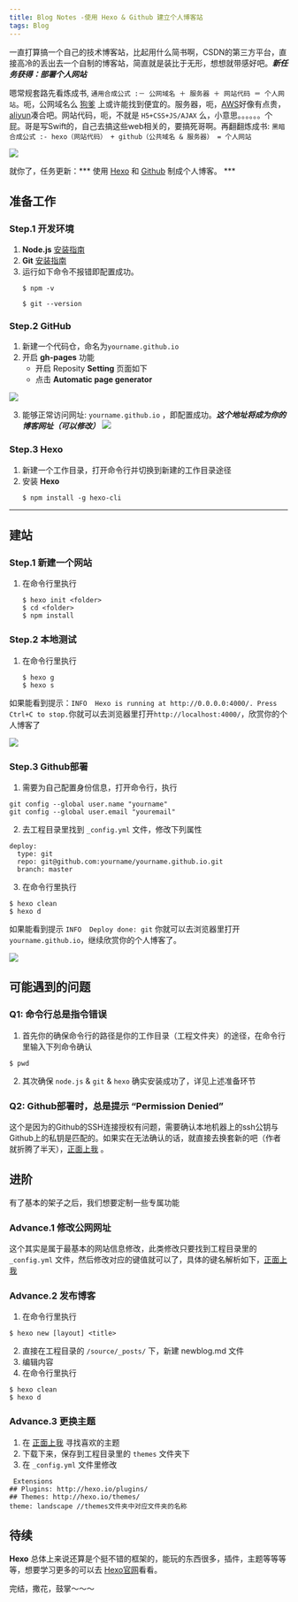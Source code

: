 ```yaml
---
title: Blog Notes -使用 Hexo & Github 建立个人博客站
tags: Blog
---
```


一直打算搞一个自己的技术博客站，比起用什么简书啊，CSDN的第三方平台，直接高冷的丢出去一个自制的博客站，简直就是装比于无形，想想就带感好吧。***新任务获得：部署个人网站***
	

<!--more-->

嗯常规套路先看炼成书, `通用合成公式 :－ 公网域名 ＋ 服务器 ＋ 网站代码 ＝ 个人网站`。呃，公网域名么 [狗爹](https://www.godaddy.com/) 上或许能找到便宜的。服务器，呃，[AWS](https://aws.amazon.com)好像有点贵，[aliyun](告www.aliyun.com)凑合吧。网站代码，呃，不就是 `H5+CSS+JS/AJAX` 么，小意思。。。。。。个屁。哥是写Swift的，自己去搞这些web相关的，要搞死哥啊。再翻翻炼成书: `黑暗合成公式 :- hexo（网站代码） + github（公共域名 & 服务器） = 个人网站` 

![](https://cl.ly/022C2w20262o/commic_wow.jpg)

就你了，任务更新：*** 使用 [Hexo](https://hexo.io/docs/) 和 [Github](https://github.com) 制成个人博客。 ***

## 准备工作

### Step.1 开发环境

 1. **Node.js** 	[安装指南](https://nodejs.org/en/download/package-manager/#osx)
 2. **Git** 		[安装指南](https://git-scm.com/book/zh/v1/起步-安装-Git)
 3. 运行如下命令不报错即配置成功。
 	```
	$ npm -v
	```
	```
	$ git --version
	```


### Step.2 GitHub

 1. 新建一个代码仓，命名为`yourname.github.io`
 2. 开启 **gh-pages** 功能
 	* 开启 Reposity **Setting** 页面如下
 	* 点击 **Automatic page generator**
 	
 ![](https://cl.ly/240P2i1D0b3j/hexo_1.png)
 
 3. 能够正常访问网址: `yourname.github.io` ，即配置成功。***这个地址将成为你的博客网址（可以修改）***
 ![](https://cl.ly/2L1R2X0e2j0U/comic_brilliant.jpg)
 
 
### Step.3 Hexo

 1. 新建一个工作目录，打开命令行并切换到新建的工作目录途径
 2. 安装 **Hexo**
 	```
	$ npm install -g hexo-cli
	```
 ---------------------------------------
## 建站
 
### Step.1 新建一个网站
1. 在命令行里执行
	```
	$ hexo init <folder>
	$ cd <folder>
	$ npm install	
	```
### Step.2 本地测试
1. 在命令行里执行
	```
	$ hexo g
	$ hexo s
	```
如果能看到提示：``INFO  Hexo is running at http://0.0.0.0:4000/. Press Ctrl+C to stop.``你就可以去浏览器里打开``http://localhost:4000/``，欣赏你的个人博客了

![](https://cl.ly/1o0m2K121V18/hexo_2.png)

### Step.3 Github部署

1. 需要为自己配置身份信息，打开命令行，执行
```
git config --global user.name "yourname"
git config --global user.email "youremail"
```

2. 去工程目录里找到 `_config.yml` 文件，修改下列属性
```
deploy:
  type: git
  repo: git@github.com:yourname/yourname.github.io.git
  branch: master
```

3. 在命令行里执行
```
$ hexo clean
$ hexo d
```

如果能看到提示 ``INFO  Deploy done: git`` 你就可以去浏览器里打开```yourname.github.io```，继续欣赏你的个人博客了。

![](https://cl.ly/441e3k3O1r2G/commic_yeah.jpg)

## 可能遇到的问题

### Q1: 命令行总是指令错误
1. 首先你的确保命令行的路径是你的工作目录（工程文件夹）的途径，在命令行里输入下列命令确认
```
$ pwd
```
2. 其次确保 `node.js` & `git` & `hexo` 确实安装成功了，详见上述准备环节

### Q2: Github部署时，总是提示 “Permission Denied”
这个是因为的Github的SSH连接授权有问题，需要确认本地机器上的ssh公钥与Github上的私钥是匹配的。如果实在无法确认的话，就直接去换套新的吧（作者就折腾了半天），[正面上我](https://help.github.com/articles/generating-an-ssh-key/) 。

## 进阶

有了基本的架子之后，我们想要定制一些专属功能

### Advance.1 修改公网网址
这个其实是属于最基本的网站信息修改，此类修改只要找到工程目录里的 `_config.yml` 文件，然后修改对应的键值就可以了，具体的键名解析如下，[正面上我](https://hexo.io/zh-cn/docs/configuration.html)

### Advance.2 发布博客
1. 在命令行里执行
```
$ hexo new [layout] <title>
```
2. 直接在工程目录的 `/source/_posts/` 下，新建 newblog.md 文件
3. 编辑内容
4. 在命令行里执行
```
$ hexo clean
$ hexo d
```

### Advance.3 更换主题
1. 在 [正面上我](https://github.com/hexojs/hexo/wiki/Themes) 寻找喜欢的主题
2. 下载下来，保存到工程目录里的 `themes` 文件夹下
3. 在 `_config.yml` 文件里修改
```
 Extensions
## Plugins: http://hexo.io/plugins/
## Themes: http://hexo.io/themes/
theme: landscape //themes文件夹中对应文件夹的名称
```

## 待续
**Hexo** 总体上来说还算是个挺不错的框架的，能玩的东西很多，插件，主题等等等等，想要学习更多的可以去 [Hexo官网](https://hexo.io/zh-cn/)看看。

完结，撒花，鼓掌～～～